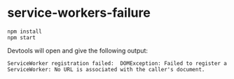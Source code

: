 # service-workers-failure

```
npm install
npm start
```

Devtools will open and give the following output:

```
ServiceWorker registration failed:  DOMException: Failed to register a ServiceWorker: No URL is associated with the caller's document.
```